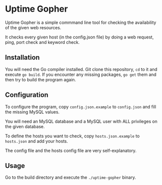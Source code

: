 # Uptime Gopher

Uptime Gopher is a simple commmand line tool for checking the availability of the given web resources.

It checks every given host (in the config.json file) by doing a web request, ping, port check and keyword check.

## Installation

You will need the Go compiler installed. Git clone this repository, `cd` to it and execute `go build`. If you encounter any missing packages, `go get` them and then try to build the program again.

## Configuration

To configure the program, copy `config.json.example` to `config.json` and fill the missing MySQL values.

You will need an MySQL database and a MySQL user with ALL privileges on the given database.

To define the hosts you want to check, copy `hosts.json.example` to `hosts.json` and add your hosts. 

The config file and the hosts config file are very self-explanatory.

## Usage
Go to the build directory and execute the `./uptime-gopher` binary.
